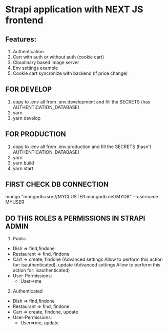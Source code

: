 # Strapi application with NEXT JS frontend

## Features:
1. Authentication
2. Cart with auth or without auth (cookie cart)
3. Cloudinary based image server
4. Env settings example
5. Cookie cart syncronize with backend (if price change)

## FOR DEVELOP
1. copy to .env all from .env.development and fill the SECRETS (has AUTHENTICATION_DATABASE)
2. yarn
3. yarn develop

## FOR PRODUCTION 
1. copy to .env all from .env.production and fill the SECRETS (hasn't AUTHENTICATION_DATABASE)
2. yarn
3. yarn build
4. yarn start

## FIRST CHECK DB CONNECTION
mongo "mongodb+srv://MYCLUSTER.mongodb.net/MYDB" --username MYUSER

## DO THIS ROLES & PERMISSIONS IN STRAPI ADMIN
1. Public
  - Dish => find,findone
  - Restaurant => find, findone
  - Cart => create, findone (Advanced settings Allow to perform this action for: isauthenticated), update (Advanced settings Allow to perform this action for: isauthenticated)
  - User-Permissions:
    - User=>me
2. Authenticated 
  - Dish => find,findone
  - Restaurant => find, findone
  - Cart => create, findone, update
  - User-Permissions:
    - User=>me, update